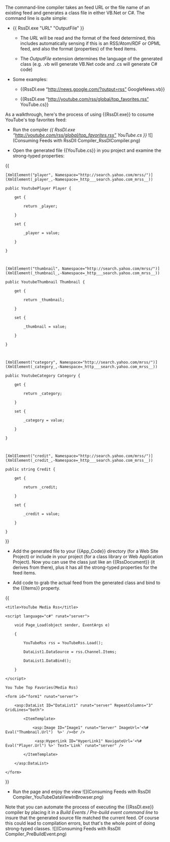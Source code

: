 The command-line compiler takes an feed URL or the file name of an existing feed and generates a class file in either VB.Net or C#. The command line is quite simple:
* {{ RssDl.exe "URL" "OutputFile" }}
	* The _URL_ will be read and the format of the feed determined, this includes automatically sensing if this is an RSS/Atom/RDF or OPML feed, and also the format (properties) of the feed items.
	* The _OutputFile_ extension determines the language of the generated class (e.g. .vb will generate VB.Net code and .cs will generate C# code)
* Some examples:
	* {{RssDl.exe “http://news.google.com/?output=rss” GoogleNews.vb}}
	* {{RssDl.exe “http://youtube.com/rss/global/top_favorites.rss” YouTube.cs}}
As a walkthrough, here's the process of using {{RssDl.exe}} to cosume YouTube's top favorites feed:
* Run the compiler _{{ RssDl.exe “http://youtube.com/rss/global/top_favorites.rss” YouTube.cs }}_ ![](Consuming Feeds with RssDll Compiler_RssDlCompiler.png)
* Open the generated file {{YouTube.cs}} in you project and examine the strong-typed properties:
{{
    [XmlElement("player", Namespace="http://search.yahoo.com/mrss/")](XmlElement(_player_,-Namespace=_http___search.yahoo.com_mrss__))
    public YoutubePlayer Player {
        get {
            return _player;
        }
        set {
            _player = value;
        }
    }
    
    [XmlElement("thumbnail", Namespace="http://search.yahoo.com/mrss/")](XmlElement(_thumbnail_,-Namespace=_http___search.yahoo.com_mrss__))
    public YoutubeThumbnail Thumbnail {
        get {
            return _thumbnail;
        }
        set {
            _thumbnail = value;
        }
    }
    
    [XmlElement("category", Namespace="http://search.yahoo.com/mrss/")](XmlElement(_category_,-Namespace=_http___search.yahoo.com_mrss__))
    public YoutubeCategory Category {
        get {
            return _category;
        }
        set {
            _category = value;
        }
    }
    
    [XmlElement("credit", Namespace="http://search.yahoo.com/mrss/")](XmlElement(_credit_,-Namespace=_http___search.yahoo.com_mrss__))
    public string Credit {
        get {
            return _credit;
        }
        set {
            _credit = value;
        }
    }
}}
* Add the generated file to your {{App_Code}} directory (for a Web Site Project) or include in your project (for a class library or Web Application Project).  Now you can use the class just like an {{RssDocument}} (it derives from there), plus it has all the strong-typed properties for the feed items.
* Add code to grab the actual feed from the generated class and bind to the {{Items}} property.
{{
<html xmlns="http://www.w3.org/1999/xhtml">
<head runat="server">
    <title>YouTube Media Rss</title>
    <script language="c#" runat="server">
        void Page_Load(object sender, EventArgs e)
        {
            YouTubeRss rss = YouTubeRss.Load();
            DataList1.DataSource = rss.Channel.Items;
            DataList1.DataBind();
        }
    </script>
</head>
<body>
    You Tube Top Favories(Media Rss)
    <form id="form1" runat="server">
        <asp:DataList ID="DataList1" runat="server" RepeatColumns="3" GridLines="both">
            <ItemTemplate>
                <asp:Image ID="Image1" runat="Server" ImageUrl='<%# Eval("Thumbnail.Url")  %>' /><br />
                 <asp:HyperLink ID="HyperLink1" NavigateUrl='<%# Eval("Player.Url") %>' Text='Link' runat="server" />
            </ItemTemplate>
        </asp:DataList>
    </form>
</body>
</html>
}}
* Run the page and enjoy the view ![](Consuming Feeds with RssDll Compiler_YouTubeDataViewInBrowser.png)

Note that you can automate the process of executing the {{RssDl.exe}} compiler by placing it in a _Build Events / Pre-build event command line_ to insure that the generated source file matched the current feed. Of course this could lead to compilation errors, but that's the whole point of doing strong-typed classes. ![](Consuming Feeds with RssDll Compiler_PreBuildEvent.png)